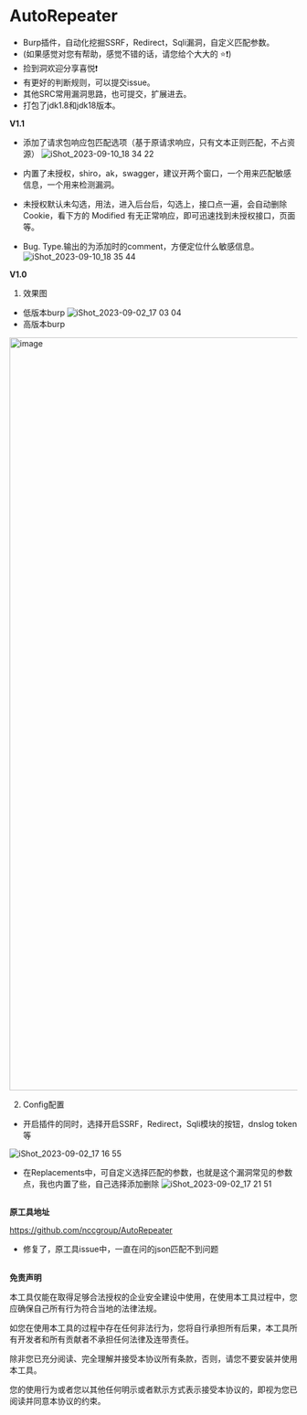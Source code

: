 # AutoRepeater
* Burp插件，自动化挖掘SSRF，Redirect，Sqli漏洞，自定义匹配参数。
* (如果感觉对您有帮助，感觉不错的话，请您给个大大的 ⭐️❗️)
* 捡到洞欢迎分享喜悦❗️
* 有更好的判断规则，可以提交issue。
* 其他SRC常用漏洞思路，也可提交，扩展进去。
* 打包了jdk1.8和jdk18版本。

**V1.1**
* 添加了请求包响应包匹配选项（基于原请求响应，只有文本正则匹配，不占资源）
  ![iShot_2023-09-10_18 34 22](https://github.com/Lotus6/AutoRepeater/assets/63742814/52373def-d4a3-4946-addf-4e7e0cbbe163)

* 内置了未授权，shiro，ak，swagger，建议开两个窗口，一个用来匹配敏感信息，一个用来检测漏洞。
* 未授权默认未勾选，用法，进入后台后，勾选上，接口点一遍，会自动删除Cookie，看下方的 Modified 有无正常响应，即可迅速找到未授权接口，页面等。
* Bug. Type.输出的为添加时的comment，方便定位什么敏感信息。
  ![iShot_2023-09-10_18 35 44](https://github.com/Lotus6/AutoRepeater/assets/63742814/2a634410-beff-49d5-bf09-a4f749aca19d)


**V1.0**

1. 效果图
* 低版本burp
![iShot_2023-09-02_17 03 04](https://github.com/Lotus6/AutoRepeater/assets/63742814/6a806fe8-2c8f-4233-a60e-9d9909e66425)
* 高版本burp
<img width="1318" alt="image" src="https://github.com/Lotus6/AutoRepeater/assets/63742814/76a22d76-a06b-403c-802c-c3125691d164">


2. Config配置

* 开启插件的同时，选择开启SSRF，Redirect，Sqli模块的按钮，dnslog token等

![iShot_2023-09-02_17 16 55](https://github.com/Lotus6/AutoRepeater/assets/63742814/e17785e0-6d40-4bac-a62c-f1d70d1a5e50)


* 在Replacements中，可自定义选择匹配的参数，也就是这个漏洞常见的参数点，我也内置了些，自己选择添加删除
![iShot_2023-09-02_17 21 51](https://github.com/Lotus6/AutoRepeater/assets/63742814/af092b05-bfc8-4389-9e3e-a57c850acab4)




##

**原工具地址**

https://github.com/nccgroup/AutoRepeater

* 修复了，原工具issue中，一直在问的json匹配不到问题



##

**免责声明**



本工具仅能在取得足够合法授权的企业安全建设中使用，在使用本工具过程中，您应确保自己所有行为符合当地的法律法规。


如您在使用本工具的过程中存在任何非法行为，您将自行承担所有后果，本工具所有开发者和所有贡献者不承担任何法律及连带责任。


除非您已充分阅读、完全理解并接受本协议所有条款，否则，请您不要安装并使用本工具。


您的使用行为或者您以其他任何明示或者默示方式表示接受本协议的，即视为您已阅读并同意本协议的约束。
